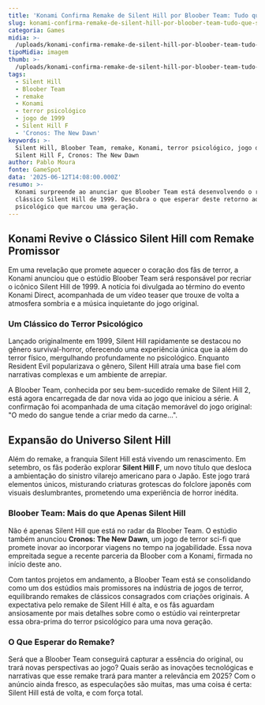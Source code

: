 ```yaml
---
title: 'Konami Confirma Remake de Silent Hill por Bloober Team: Tudo que Sabemos'
slug: konami-confirma-remake-de-silent-hill-por-bloober-team-tudo-que-sabemos
categoria: Games
midia: >-
  /uploads/konami-confirma-remake-de-silent-hill-por-bloober-team-tudo-que-sabemos-thumb.jpg
tipoMidia: imagem
thumb: >-
  /uploads/konami-confirma-remake-de-silent-hill-por-bloober-team-tudo-que-sabemos-thumb.jpg
tags:
  - Silent Hill
  - Bloober Team
  - remake
  - Konami
  - terror psicológico
  - jogo de 1999
  - Silent Hill F
  - 'Cronos: The New Dawn'
keywords: >-
  Silent Hill, Bloober Team, remake, Konami, terror psicológico, jogo de 1999,
  Silent Hill F, Cronos: The New Dawn
author: Pablo Moura
fonte: GameSpot
data: '2025-06-12T14:08:00.000Z'
resumo: >-
  Konami surpreende ao anunciar que Bloober Team está desenvolvendo o remake do
  clássico Silent Hill de 1999. Descubra o que esperar deste retorno ao terror
  psicológico que marcou uma geração.
---
```


## Konami Revive o Clássico Silent Hill com Remake Promissor

Em uma revelação que promete aquecer o coração dos fãs de terror, a Konami anunciou que o estúdio Bloober Team será responsável por recriar o icônico Silent Hill de 1999. A notícia foi divulgada ao término do evento Konami Direct, acompanhada de um vídeo teaser que trouxe de volta a atmosfera sombria e a música inquietante do jogo original.

### Um Clássico do Terror Psicológico

Lançado originalmente em 1999, Silent Hill rapidamente se destacou no gênero survival-horror, oferecendo uma experiência única que ia além do terror físico, mergulhando profundamente no psicológico. Enquanto Resident Evil popularizava o gênero, Silent Hill atraía uma base fiel com narrativas complexas e um ambiente de arrepiar.

A Bloober Team, conhecida por seu bem-sucedido remake de Silent Hill 2, está agora encarregada de dar nova vida ao jogo que iniciou a série. A confirmação foi acompanhada de uma citação memorável do jogo original: "O medo do sangue tende a criar medo da carne...".

## Expansão do Universo Silent Hill

Além do remake, a franquia Silent Hill está vivendo um renascimento. Em setembro, os fãs poderão explorar **Silent Hill F**, um novo título que desloca a ambientação do sinistro vilarejo americano para o Japão. Este jogo trará elementos únicos, misturando criaturas grotescas do folclore japonês com visuais deslumbrantes, prometendo uma experiência de horror inédita.

### Bloober Team: Mais do que Apenas Silent Hill

Não é apenas Silent Hill que está no radar da Bloober Team. O estúdio também anunciou **Cronos: The New Dawn**, um jogo de terror sci-fi que promete inovar ao incorporar viagens no tempo na jogabilidade. Essa nova empreitada segue a recente parceria da Bloober com a Konami, firmada no início deste ano.

Com tantos projetos em andamento, a Bloober Team está se consolidando como um dos estúdios mais promissores na indústria de jogos de terror, equilibrando remakes de clássicos consagrados com criações originais. A expectativa pelo remake de Silent Hill é alta, e os fãs aguardam ansiosamente por mais detalhes sobre como o estúdio vai reinterpretar essa obra-prima do terror psicológico para uma nova geração.

### O Que Esperar do Remake?

Será que a Bloober Team conseguirá capturar a essência do original, ou trará novas perspectivas ao jogo? Quais serão as inovações tecnológicas e narrativas que esse remake trará para manter a relevância em 2025? Com o anúncio ainda fresco, as especulações são muitas, mas uma coisa é certa: Silent Hill está de volta, e com força total.

